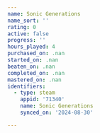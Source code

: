 ```yaml
---
name: Sonic Generations
name_sort: ''
rating: 0
active: false
progress: ''
hours_played: 4
purchased_on: .nan
started_on: .nan
beaten_on: .nan
completed_on: .nan
mastered_on: .nan
identifiers:
  - type: steam
    appid: '71340'
    name: Sonic Generations
    synced_on: '2024-08-30'

---
```

